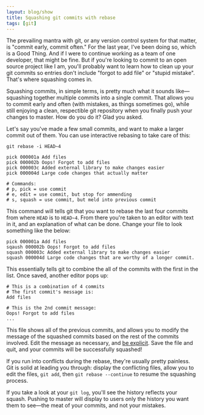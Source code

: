 ```yaml
---
layout: blog/show
title: Squashing git commits with rebase
tags: [git]
---
```

The prevailing mantra with git, or any version control system for that matter, is "commit early, commit often." For the last year, I've been doing so, which is a Good Thing. And if I were to continue working as a team of one developer, that might be fine. But if you're looking to commit to an open source project like I am, you'll probably want to learn how to clean up your git commits so entries don't include "forgot to add file" or "stupid mistake". That's where squashing comes in.

Squashing commits, in simple terms, is pretty much what it sounds like—squashing together multiple commits into a single commit. That allows you to commit early and often (with mistakes, as things sometimes go), while still enjoying a clean, respectible git repository when you finally push your changes to master. How do you do it? Glad you asked.

Let's say you've made a few small commits, and want to make a larger commit out of them. You can use interactive rebasing to take care of this:

~~~
git rebase -i HEAD~4

pick 000001a Add files
pick 000002b Oops! Forgot to add files
pick 000003c Added external library to make changes easier
pick 000004d Large code changes that actually matter

# Commands:
# p, pick = use commit
# e, edit = use commit, but stop for ammending
# s, squash = use commit, but meld into previous commit
~~~

This command will tells git that you want to rebase the last four commits from where `HEAD` is to `HEAD~4`. From there you're taken to an editor with text in it, and an explanation of what can be done. Change your file to look something like the below:

~~~
pick 000001a Add files
sqaush 000002b Oops! Forgot to add files
squash 000003c Added external library to make changes easier
squash 000004d Large code changes that are worthy of a longer commit.
~~~

This essentially tells git to combine the all of the commits with the first in the list. Once saved, another editor pops up:

~~~
# This is a combination of 4 commits
# The first commit's message is:
Add files

# This is the 2nd commit message:
Oops! Forgot to add files
...
~~~

This file shows all of the previous commits, and allows you to modify the message of the squashed commits based on the rest of the commits involved. Edit the message as necessary, and [be explicit](http://robots.thoughtbot.com/5-useful-tips-for-a-better-commit-message). Save the file and quit, and your commits will be successfully squashed!

If you run into conflicts during the rebase, they're usually pretty painless. Git is solid at leading you through: display the conflicting files, allow you to edit the files, `git add`, then `git rebase --continue` to resume the squashing process.

If you take a look at your `git log`, you'll see the history reflects your squash. Pushing to master will display to users only the history you want them to see—the meat of your commits, and not your mistakes.

